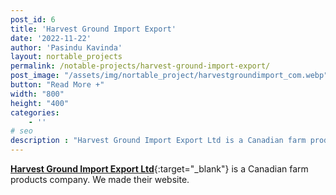 ```yaml
---
post_id: 6
title: 'Harvest Ground Import Export'
date: '2022-11-22'
author: 'Pasindu Kavinda'
layout: nortable_projects 
permalink: /notable-projects/harvest-ground-import-export/
post_image: "/assets/img/nortable_project/harvestgroundimport_com.webp"
button: "Read More +"
width: "800"
height: "400"
categories:
    - ''
# seo
description : "Harvest Ground Import Export Ltd is a Canadian farm products company. We made their website."
---
```


[**Harvest Ground Import Export Ltd**](https://harvestgroundimport.com/){:target="_blank"}  is a Canadian farm products company. We made their website.


